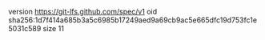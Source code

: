 version https://git-lfs.github.com/spec/v1
oid sha256:1d7f414a685b3a5c6985b17249aed9a69cb9ac5e665dfc19d753fc1e5031c589
size 11
